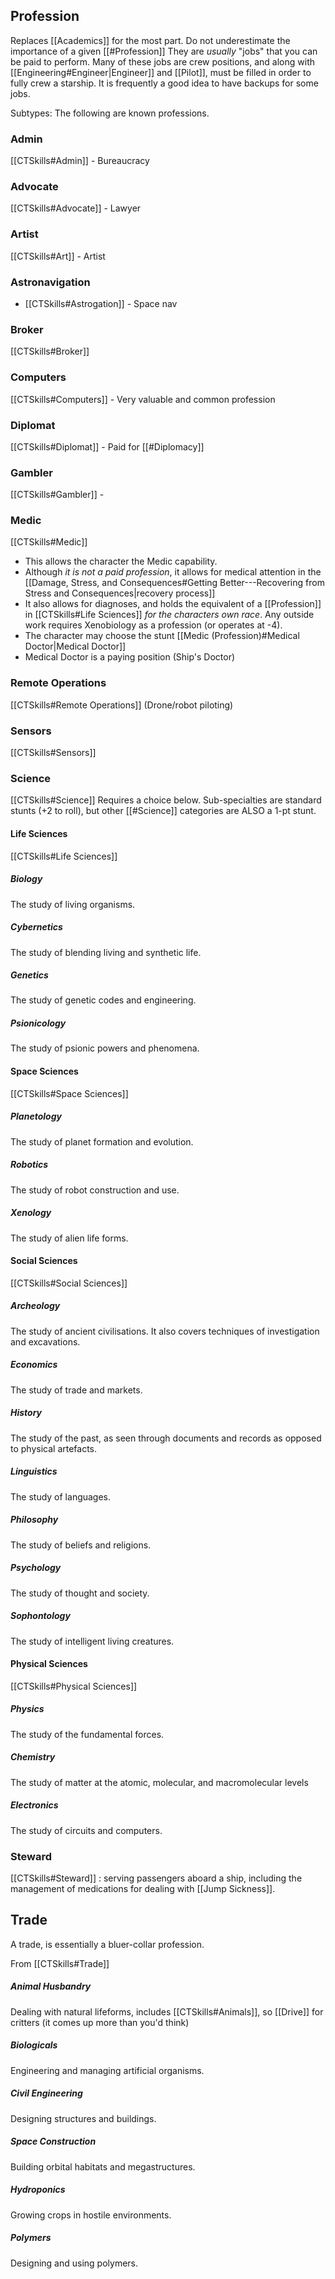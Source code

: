 ## Profession

Replaces [[Academics]] for the most part. 
Do not underestimate the importance of a given [[#Profession]]
They are _usually_ "jobs" that you can be paid to perform.
Many of these jobs are crew positions, and along with [[Engineering#Engineer|Engineer]] and [[Pilot]], must be filled in order to fully crew a starship.
It is frequently a good idea to have backups for some jobs.

Subtypes: The following are known professions.

### Admin

[[CTSkills#Admin]] - Bureaucracy

### Advocate

[[CTSkills#Advocate]] - Lawyer

### Artist

[[CTSkills#Art]] - Artist

### Astronavigation

- [[CTSkills#Astrogation]] - Space nav

### Broker

[[CTSkills#Broker]]

### Computers

[[CTSkills#Computers]] - Very valuable and common profession

### Diplomat

[[CTSkills#Diplomat]] - Paid for [[#Diplomacy]]

### Gambler

[[CTSkills#Gambler]] -

### Medic

[[CTSkills#Medic]]

- This allows the character the Medic capability.
- Although _it is not a paid profession_, it allows for medical attention in the [[Damage, Stress, and Consequences#Getting Better---Recovering from Stress and Consequences|recovery process]]
- It also allows for diagnoses, and holds the equivalent of a [[Profession]] in [[CTSkills#Life Sciences]] _for the characters own race_.  Any outside work requires Xenobiology as a profession (or operates at -4).
- The character may choose the stunt [[Medic (Profession)#Medical Doctor|Medical Doctor]]
- Medical Doctor is a paying position (Ship's Doctor)

### Remote Operations

[[CTSkills#Remote Operations]] (Drone/robot piloting)

### Sensors

[[CTSkills#Sensors]]

### Science

[[CTSkills#Science]]  Requires a choice below.
Sub-specialties are standard stunts (+2 to roll), but other [[#Science]] categories are ALSO a 1-pt stunt.

#### Life Sciences

[[CTSkills#Life Sciences]]

##### Biology
The study of living organisms.
##### Cybernetics
The study of blending living and synthetic life.
##### Genetics
The study of genetic codes and engineering.
##### Psionicology
The study of psionic powers and phenomena.

#### Space Sciences

[[CTSkills#Space Sciences]]

##### Planetology
The study of planet formation and evolution.
##### Robotics
The study of robot construction and use.
##### Xenology
The study of alien life forms.

#### Social Sciences

[[CTSkills#Social Sciences]]

##### Archeology
The study of ancient civilisations. It also covers techniques of investigation and excavations.
##### Economics
The study of trade and markets.
##### History
The study of the past, as seen through documents and records as opposed to physical artefacts.
##### Linguistics
The study of languages.
##### Philosophy
The study of beliefs and religions.
##### Psychology
The study of thought and society.
##### Sophontology
The study of intelligent living creatures.

#### Physical Sciences

[[CTSkills#Physical Sciences]]

##### Physics
The study of the fundamental forces.
##### Chemistry
The study of matter at the atomic, molecular, and macromolecular levels
##### Electronics
The study of circuits and computers.

### Steward

[[CTSkills#Steward]] : serving passengers aboard a ship, including the management of medications for dealing with [[Jump Sickness]].

## Trade
A trade, is essentially a bluer-collar profession.

From [[CTSkills#Trade]]

##### Animal Husbandry
Dealing with natural lifeforms, includes [[CTSkills#Animals]], so [[Drive]] for critters (it comes up more than you'd think)

##### Biologicals
Engineering and managing artificial organisms.
##### Civil Engineering
Designing structures and buildings.
##### Space Construction
Building orbital habitats and megastructures.
##### Hydroponics
Growing crops in hostile environments.
##### Polymers
Designing and using polymers.
